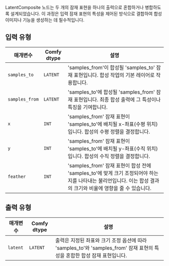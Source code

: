 
LatentComposite 노드는 두 개의 잠재 표현을 하나의 출력으로 혼합하거나 병합하도록 설계되었습니다. 이 과정은 입력 잠재 표현의 특성을 제어된 방식으로 결합하여 합성 이미지나 기능을 생성하는 데 필수적입니다.
## 입력 유형

| 매개변수    | Comfy dtype | 설명 |
|--------------|-------------|-------------|
| `samples_to` | `LATENT`    | 'samples_from'이 합성될 'samples_to' 잠재 표현입니다. 합성 작업의 기본 레이어로 작용합니다. |
| `samples_from` | `LATENT` | 'samples_to'에 합성될 'samples_from' 잠재 표현입니다. 최종 합성 출력에 그 특성이나 특징을 기여합니다. |
| `x`          | `INT`      | 'samples_from' 잠재 표현이 'samples_to'에 배치될 x-좌표(수평 위치)입니다. 합성의 수평 정렬을 결정합니다. |
| `y`          | `INT`      | 'samples_from' 잠재 표현이 'samples_to'에 배치될 y-좌표(수직 위치)입니다. 합성의 수직 정렬을 결정합니다. |
| `feather`    | `INT`      | 'samples_from' 잠재 표현이 합성 전에 'samples_to'에 맞게 크기 조정되어야 하는지를 나타내는 불리언입니다. 이는 합성 결과의 크기와 비율에 영향을 줄 수 있습니다. |

## 출력 유형

| 매개변수 | Comfy dtype | 설명 |
|-----------|-------------|-------------|
| `latent`  | `LATENT`    | 출력은 지정된 좌표와 크기 조정 옵션에 따라 'samples_to'와 'samples_from' 잠재 표현의 특성을 혼합한 합성 잠재 표현입니다. |
